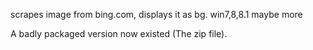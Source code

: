 scrapes image from bing.com, displays it as bg.
win7,8,8.1 maybe more

A badly packaged version now existed (The zip file).  
